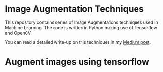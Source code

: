 # Image Augmentation Techniques
This repository contains series of Image Augmentations techniques used in Machine Learning. The code is written in Python making use of Tensorflow and OpenCV.

You can read a detailed write-up on this techniques in my [Medium post](https://medium.com/@prasad.pai/data-augmentation-techniques-in-cnn-using-tensorflow-371ae43d5be9).
# Augment images using tensorflow
